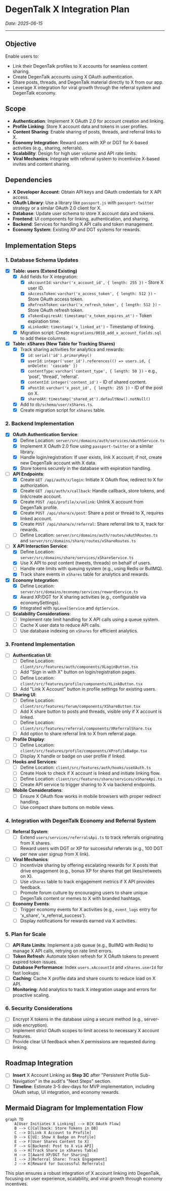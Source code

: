 # DegenTalk X Integration Plan

_Date: 2025-06-15_

---

## Objective

Enable users to:

- Link their DegenTalk profiles to X accounts for seamless content sharing.
- Create DegenTalk accounts using X OAuth authentication.
- Share posts, threads, and DegenTalk material directly to X from our app.
- Leverage X integration for viral growth through the referral system and DegenTalk economy.

## Scope

- **Authentication**: Implement X OAuth 2.0 for account creation and linking.
- **Profile Linking**: Store X account data and tokens in user profiles.
- **Content Sharing**: Enable sharing of posts, threads, and referral links to X.
- **Economy Integration**: Reward users with XP or DGT for X-based activities (e.g., sharing, referrals).
- **Scalability**: Design for high user volume and API rate limits.
- **Viral Mechanics**: Integrate with referral system to incentivize X-based invites and content sharing.

## Dependencies

- **X Developer Account**: Obtain API keys and OAuth credentials for X API access.
- **OAuth Library**: Use a library like `passport.js` with `passport-twitter` strategy or a similar OAuth 2.0 client for X.
- **Database**: Update user schema to store X account data and tokens.
- **Frontend**: UI components for linking, authentication, and sharing.
- **Backend**: Services for handling X API calls and token management.
- **Economy System**: Existing XP and DGT systems for rewards.

## Implementation Steps

### 1. Database Schema Updates

- [x] **Table: users (Extend Existing)**
  - [x] Add fields for X integration:
    - [x] `xAccountId`: `varchar('x_account_id', { length: 255 })` - Store X user ID.
    - [x] `xAccessToken`: `varchar('x_access_token', { length: 512 })` - Store OAuth access token.
    - [x] `xRefreshToken`: `varchar('x_refresh_token', { length: 512 })` - Store OAuth refresh token.
    - [x] `xTokenExpiresAt`: `timestamp('x_token_expires_at')` - Token expiration time.
    - [x] `xLinkedAt`: `timestamp('x_linked_at')` - Timestamp of linking.
  - [x] Migration script: Create `migrations/0010_add_x_account_fields.sql` to add these columns.
- [x] **Table: xShares (New Table for Tracking Shares)**
  - [x] Track sharing activities for analytics and rewards:
    - [x] `id`: `serial('id').primaryKey()`
    - [x] `userId`: `integer('user_id').references(() => users.id, { onDelete: 'cascade' })`
    - [x] `contentType`: `varchar('content_type', { length: 50 })` - e.g., 'post', 'thread', 'referral'.
    - [x] `contentId`: `integer('content_id')` - ID of shared content.
    - [x] `xPostId`: `varchar('x_post_id', { length: 255 })` - ID of the post on X.
    - [x] `sharedAt`: `timestamp('shared_at').defaultNow().notNull()`
  - [x] Add to `db/schema/user/xShares.ts`.
  - [x] Create migration script for `xShares` table.

### 2. Backend Implementation

- [x] **OAuth Authentication Service**:
  - [x] Define Location: `server/src/domains/auth/services/xAuthService.ts`
  - [x] Implement X OAuth 2.0 flow using `passport-twitter` or a similar library.
  - [x] Handle login/registration: If user exists, link X account; if not, create new DegenTalk account with X data.
  - [x] Store tokens securely in the database with expiration handling.
- [ ] **API Endpoints**:
  - [x] Create `GET /api/auth/x/login`: Initiate X OAuth flow, redirect to X for authorization.
  - [x] Create `GET /api/auth/x/callback`: Handle callback, store tokens, and link/create account.
  - [x] Create `POST /api/profile/x/unlink`: Unlink X account from DegenTalk profile.
  - [x] Create `POST /api/share/x/post`: Share a post or thread to X, requires linked account.
  - [x] Create `POST /api/share/x/referral`: Share referral link to X, track for rewards.
  - [ ] Define Location: `server/src/domains/auth/routes/xAuthRoutes.ts` and `server/src/domains/share/routes/xShareRoutes.ts`
- [ ] **X API Interaction Service**:
  - [x] Define Location: `server/src/domains/share/services/xShareService.ts`
  - [x] Use X API to post content (tweets, threads) on behalf of users.
  - [ ] Handle rate limits with queuing system (e.g., using Redis or BullMQ).
  - [x] Track share events in `xShares` table for analytics and rewards.
- [x] **Economy Integration**:
  - [x] Define Location: `server/src/domains/economy/services/rewardService.ts`
  - [x] Award XP/DGT for X sharing activities (e.g., configurable via economySettings).
  - [x] Integrated with `XpLevelService` and `dgtService`.
- [ ] **Scalability Considerations**:
  - [ ] Implement rate limit handling for X API calls using a queue system.
  - [ ] Cache X user data to reduce API calls.
  - [ ] Use database indexing on `xShares` for efficient analytics.

### 3. Frontend Implementation

- [ ] **Authentication UI**:
  - [ ] Define Location: `client/src/features/auth/components/XLoginButton.tsx`
  - [ ] Add "Sign in with X" button on login/registration pages.
  - [ ] Define Location: `client/src/features/profile/components/XLinkButton.tsx`
  - [ ] Add "Link X Account" button in profile settings for existing users.
- [ ] **Sharing UI**:
  - [ ] Define Location: `client/src/features/forum/components/XShareButton.tsx`
  - [ ] Add X share button to posts and threads, visible only if X account is linked.
  - [ ] Define Location: `client/src/features/referral/components/XReferralShare.tsx`
  - [ ] Add option to share referral link to X from referral page.
- [ ] **Profile Display**:
  - [ ] Define Location: `client/src/features/profile/components/XProfileBadge.tsx`
  - [ ] Display X handle or badge on user profile if linked.
- [ ] **Hooks and Services**:
  - [ ] Define Location: `client/src/features/auth/hooks/useXAuth.ts`
  - [ ] Create Hook to check if X account is linked and initiate linking flow.
  - [ ] Define Location: `client/src/features/share/services/xShareApi.ts`
  - [ ] Create API service to trigger sharing to X via backend endpoints.
- [ ] **Mobile Considerations**:
  - [ ] Ensure X OAuth flow works in mobile browsers with proper redirect handling.
  - [ ] Use compact share buttons on mobile views.

### 4. Integration with DegenTalk Economy and Referral System

- [ ] **Referral System**:
  - [ ] Extend `users/services/referralsApi.ts` to track referrals originating from X shares.
  - [ ] Reward users with DGT or XP for successful referrals (e.g., 100 DGT per new user signup from X link).
- [ ] **Viral Mechanics**:
  - [ ] Incentivize sharing by offering escalating rewards for X posts that drive engagement (e.g., bonus XP for shares that get likes/retweets on X).
  - [ ] Use `xShares` table to track engagement metrics if X API provides feedback.
  - [ ] Promote forum culture by encouraging users to share unique DegenTalk content or memes to X with branded hashtags.
- [ ] **Economy Events**:
  - [ ] Trigger economy events for X activities (e.g., `event_logs` entry for 'x_share', 'x_referral_success').
  - [ ] Display notifications for rewards earned via X activities.

### 5. Plan for Scale

- [ ] **API Rate Limits**: Implement a job queue (e.g., BullMQ with Redis) to manage X API calls, retrying on rate limit errors.
- [ ] **Token Refresh**: Automate token refresh for X OAuth tokens to prevent expired token issues.
- [ ] **Database Performance**: Index `users.xAccountId` and `xShares.userId` for fast lookups.
- [ ] **Caching**: Cache X profile data and share counts to reduce load on X API.
- [ ] **Monitoring**: Add analytics to track X integration usage and errors for proactive scaling.

### 6. Security Considerations

- [ ] Encrypt X tokens in the database using a secure method (e.g., server-side encryption).
- [ ] Implement strict OAuth scopes to limit access to necessary X account features.
- [ ] Provide clear UI feedback when X permissions are requested during linking.

## Roadmap Integration

- [ ] **Insert** X Account Linking as **Step 3C** after "Persistent Profile Sub-Navigation" in the audit's "Next Steps" section.
- [ ] **Timeline**: Estimate 3-5 dev-days for MVP implementation, including OAuth setup, UI integration, and economy rewards.

## Mermaid Diagram for Implementation Flow

```mermaid
graph TD
    A[User Initiates X Linking] --> B[X OAuth Flow]
    B --> C[Callback: Store Tokens in DB]
    C --> D[Link X Account to Profile]
    D --> E[UI: Show X Badge on Profile]
    E --> F[User Shares Content to X]
    F --> G[Backend: Post to X via API]
    G --> H[Track Share in xShares Table]
    H --> I[Award XP/DGT for Sharing]
    I --> J[Referral Share: Track Engagement]
    J --> K[Reward for Successful Referrals]
```

This plan ensures a robust integration of X account linking into DegenTalk, focusing on user experience, scalability, and viral growth through economy incentives.
